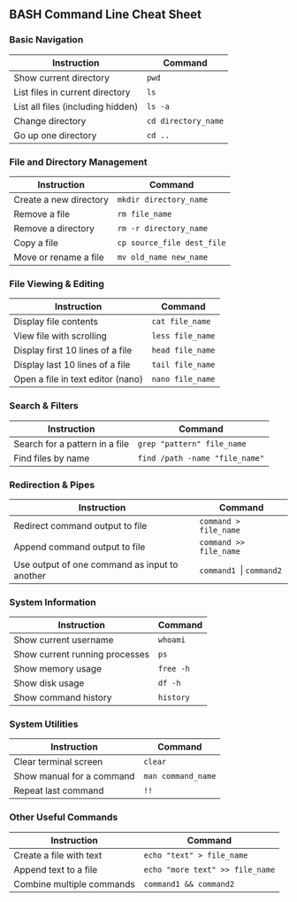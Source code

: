 ## **BASH Command Line Cheat Sheet**

### **Basic Navigation**
| Instruction                       | Command                    |
|-----------------------------------|----------------------------|
| Show current directory            | `pwd`                      |
| List files in current directory   | `ls`                       |
| List all files (including hidden) | `ls -a`                    |
| Change directory                  | `cd directory_name`        |
| Go up one directory               | `cd ..`                    |

### **File and Directory Management**
| Instruction                       | Command                    |
|-----------------------------------|----------------------------|
| Create a new directory            | `mkdir directory_name`     |
| Remove a file                     | `rm file_name`             |
| Remove a directory                | `rm -r directory_name`     |
| Copy a file                       | `cp source_file dest_file` |
| Move or rename a file             | `mv old_name new_name`     |

### **File Viewing & Editing**
| Instruction                       | Command                    |
|-----------------------------------|----------------------------|
| Display file contents             | `cat file_name`            |
| View file with scrolling          | `less file_name`           |
| Display first 10 lines of a file  | `head file_name`           |
| Display last 10 lines of a file   | `tail file_name`           |
| Open a file in text editor (nano) | `nano file_name`           |

### **Search & Filters**
| Instruction                       | Command                    |
|-----------------------------------|----------------------------|
| Search for a pattern in a file    | `grep "pattern" file_name` |
| Find files by name                | `find /path -name "file_name"` |

### **Redirection & Pipes**
| Instruction                       | Command                    |
|-----------------------------------|----------------------------|
| Redirect command output to file   | `command > file_name`      |
| Append command output to file     | `command >> file_name`     |
| Use output of one command as input to another | `command1 `\| `command2`  |

### **System Information**
| Instruction                       | Command                    |
|-----------------------------------|----------------------------|
| Show current username             | `whoami`                   |
| Show current running processes    | `ps`                       |
| Show memory usage                 | `free -h`                  |
| Show disk usage                   | `df -h`                    |
| Show command history              | `history`                  |

### **System Utilities**
| Instruction                       | Command                    |
|-----------------------------------|----------------------------|
| Clear terminal screen             | `clear`                    |
| Show manual for a command         | `man command_name`         |
| Repeat last command               | `!!`                       |

### **Other Useful Commands**
| Instruction                       | Command                    |
|-----------------------------------|----------------------------|
| Create a file with text           | `echo "text" > file_name`  |
| Append text to a file             | `echo "more text" >> file_name` |
| Combine multiple commands         | `command1 && command2`     |

